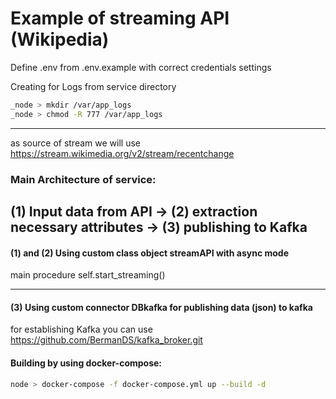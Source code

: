 # Example of streaming API (Wikipedia) 

Define .env from .env.example with correct credentials settings

Creating for Logs from service directory

```bash
_node > mkdir /var/app_logs
_node > chmod -R 777 /var/app_logs
```
--------------------------------------------------------------------------------------------------
as source of stream we will use 
https://stream.wikimedia.org/v2/stream/recentchange

### Main Architecture of service:

## (1) Input data from API ->  (2) extraction necessary attributes ->  (3) publishing to Kafka

#### (1) and (2) Using custom class object streamAPI with async mode

main procedure self.start_streaming()

-------------------------------------------------------------------------------------------------------

#### (3) Using custom connector DBkafka for publishing data (json) to kafka

for establishing Kafka you can use https://github.com/BermanDS/kafka_broker.git

#### Building by using docker-compose:

```bash
node > docker-compose -f docker-compose.yml up --build -d
```
